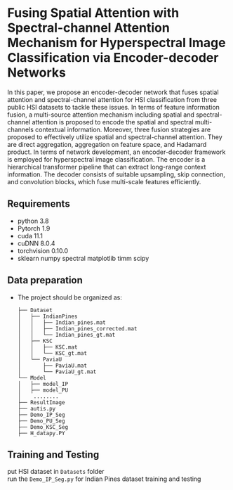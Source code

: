 # Fusing Spatial Attention with Spectral-channel Attention Mechanism for Hyperspectral Image Classification via Encoder-decoder Networks
In this paper, we propose an encoder-decoder network that fuses spatial attention and spectral-channel attention for HSI classification from three public HSI datasets to tackle these issues.
In terms of feature information fusion, a multi-source attention mechanism including spatial and spectral-channel attention is proposed to encode the spatial and spectral multi-channels contextual information.
Moreover, three fusion strategies are proposed to effectively utilize spatial and spectral-channel attention.
They are direct aggregation, aggregation on feature space, and Hadamard product.
In terms of network development, an encoder-decoder framework is employed for hyperspectral image classification.
The encoder is a hierarchical transformer pipeline that can extract long-range context information. 
The decoder consists of suitable upsampling, skip connection, and convolution blocks, which fuse multi-scale features efficiently.

## Requirements
* python 3.8 
* Pytorch 1.9
* cuda 11.1 
* cuDNN 8.0.4
* torchvision 0.10.0
* sklearn numpy spectral matplotlib timm scipy

## Data preparation
- The project should be organized as:
  ```
  ├── Dataset
  │   ├── IndianPines
  │   │   ├── Indian_pines.mat
  │   │   ├── Indian_pines_corrected.mat
  │   │   └── Indian_pines_gt.mat
  │   ├── KSC
  │   │   ├── KSC.mat
  │   │   └── KSC_gt.mat
  │   └── PaviaU
  │       ├── PaviaU.mat
  │       └── PaviaU_gt.mat
  └── Model
  │   ├── model_IP
  │   ├── model_PU
  │    ........
  ├── ResultImage
  ├── autis.py
  ├── Demo_IP_Seg
  ├── Demo_PU_Seg
  ├── Demo_KSC_Seg
  ├── H_datapy.PY
  ```

## Training and Testing
put HSI dataset in ```Datasets``` folder <br>
run the ```Demo_IP_Seg.py``` for Indian Pines dataset training and testing<br> 


